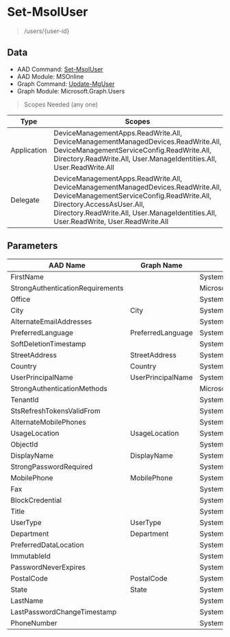 # Set-MsolUser

> /users/{user-id}

## Data

+ AAD Command: [Set-MsolUser](https://docs.microsoft.com/en-us/powershell/module/MSOnline/Set-MsolUser)
+ AAD Module: MSOnline
+ Graph Command: [Update-MgUser](https://docs.microsoft.com/en-us/powershell/module/Microsoft.Graph.Users/Update-MgUser)
+ Graph Module: Microsoft.Graph.Users

> Scopes Needed (any one)

|Type|Scopes|
|---|---|
|Application|DeviceManagementApps.ReadWrite.All, DeviceManagementManagedDevices.ReadWrite.All, DeviceManagementServiceConfig.ReadWrite.All, Directory.ReadWrite.All, User.ManageIdentities.All, User.ReadWrite.All|
|Delegate|DeviceManagementApps.ReadWrite.All, DeviceManagementManagedDevices.ReadWrite.All, DeviceManagementServiceConfig.ReadWrite.All, Directory.AccessAsUser.All, Directory.ReadWrite.All, User.ManageIdentities.All, User.ReadWrite, User.ReadWrite.All|

## Parameters

|AAD Name|Graph Name|AAD Type|Graph Type|Infos|
|---|---|---|---|---|
|FirstName||System.String|||
|StrongAuthenticationRequirements||Microsoft.Online.Administration.StrongAuthenticationRequirement[]|||
|Office||System.String|||
|City|City|System.String|System.String||
|AlternateEmailAddresses||System.String[]|||
|PreferredLanguage|PreferredLanguage|System.String|System.String||
|SoftDeletionTimestamp||System.Nullable/System.DateTime|||
|StreetAddress|StreetAddress|System.String|System.String||
|Country|Country|System.String|System.String||
|UserPrincipalName|UserPrincipalName|System.String|System.String||
|StrongAuthenticationMethods||Microsoft.Online.Administration.StrongAuthenticationMethod[]|||
|TenantId||System.Nullable/System.Guid|||
|StsRefreshTokensValidFrom||System.Nullable/System.DateTime|||
|AlternateMobilePhones||System.String[]|||
|UsageLocation|UsageLocation|System.String|System.String||
|ObjectId||System.Nullable/System.Guid|||
|DisplayName|DisplayName|System.String|System.String||
|StrongPasswordRequired||System.Nullable/System.Boolean|||
|MobilePhone|MobilePhone|System.String|System.String||
|Fax||System.String|||
|BlockCredential||System.Nullable/System.Boolean|||
|Title||System.String|||
|UserType|UserType|System.Nullable/Microsoft.Online.Administration.UserType|System.String||
|Department|Department|System.String|System.String||
|PreferredDataLocation||System.String|||
|ImmutableId||System.String|||
|PasswordNeverExpires||System.Nullable/System.Boolean|||
|PostalCode|PostalCode|System.String|System.String||
|State|State|System.String|System.String||
|LastName||System.String|||
|LastPasswordChangeTimestamp||System.Nullable/System.DateTime|||
|PhoneNumber||System.String|||

